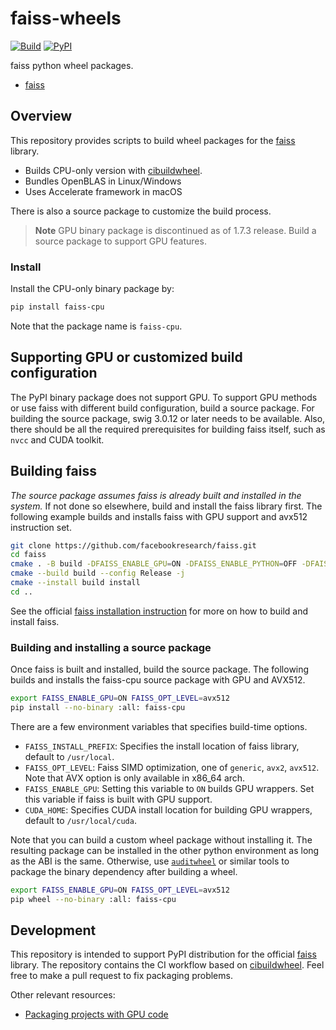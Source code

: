 # faiss-wheels

[![Build](https://github.com/kyamagu/faiss-wheels/actions/workflows/build.yml/badge.svg)](https://github.com/kyamagu/faiss-wheels/actions/workflows/build.yml)
[![PyPI](https://img.shields.io/pypi/v/faiss-cpu?label=faiss-cpu)](https://pypi.org/project/faiss-cpu/)

faiss python wheel packages.

- [faiss](https://github.com/facebookresearch/faiss)

## Overview

This repository provides scripts to build wheel packages for the
[faiss](https://github.com/facebookresearch/faiss) library.

- Builds CPU-only version with [cibuildwheel](https://github.com/pypa/cibuildwheel/).
- Bundles OpenBLAS in Linux/Windows
- Uses Accelerate framework in macOS

There is also a source package to customize the build process.

> **Note**
> GPU binary package is discontinued as of 1.7.3 release. Build a source package to support GPU features.

### Install

Install the CPU-only binary package by:

```bash
pip install faiss-cpu
```

Note that the package name is `faiss-cpu`.

## Supporting GPU or customized build configuration

The PyPI binary package does not support GPU.
To support GPU methods or use faiss with different build configuration, build a source package.
For building the source package, swig 3.0.12 or later needs to be available.
Also, there should be all the required prerequisites for building faiss itself, such as `nvcc` and CUDA toolkit.

## Building faiss

*The source package assumes faiss is already built and installed in the system.*
If not done so elsewhere, build and install the faiss library first.
The following example builds and installs faiss with GPU support and avx512 instruction set.

```bash
git clone https://github.com/facebookresearch/faiss.git
cd faiss
cmake . -B build -DFAISS_ENABLE_GPU=ON -DFAISS_ENABLE_PYTHON=OFF -DFAISS_OPT_LEVEL=avx512
cmake --build build --config Release -j
cmake --install build install
cd ..
```

See the official
[faiss installation instruction](https://github.com/facebookresearch/faiss/blob/master/INSTALL.md)
for more on how to build and install faiss.

### Building and installing a source package

Once faiss is built and installed, build the source package.
The following builds and installs the faiss-cpu source package with GPU and AVX512.

```bash
export FAISS_ENABLE_GPU=ON FAISS_OPT_LEVEL=avx512
pip install --no-binary :all: faiss-cpu
```

There are a few environment variables that specifies build-time options.
- `FAISS_INSTALL_PREFIX`: Specifies the install location of faiss library, default to `/usr/local`.
- `FAISS_OPT_LEVEL`: Faiss SIMD optimization, one of `generic`, `avx2`, `avx512`. Note that AVX option is only available in x86_64 arch.
- `FAISS_ENABLE_GPU`: Setting this variable to `ON` builds GPU wrappers. Set this variable if faiss is built with GPU support.
- `CUDA_HOME`: Specifies CUDA install location for building GPU wrappers, default to `/usr/local/cuda`.

Note that you can build a custom wheel package without installing it. The resulting package can be installed in the other python environment as long as the ABI is the same. Otherwise, use [`auditwheel`](https://github.com/pypa/auditwheel) or similar tools to package the binary dependency after building a wheel.

```bash
export FAISS_ENABLE_GPU=ON FAISS_OPT_LEVEL=avx512
pip wheel --no-binary :all: faiss-cpu
```

## Development

This repository is intended to support PyPI distribution for the official [faiss](https://github.com/facebookresearch/faiss) library.
The repository contains the CI workflow based on [cibuildwheel](https://github.com/pypa/cibuildwheel/).
Feel free to make a pull request to fix packaging problems.

Other relevant resources:

- [Packaging projects with GPU code](https://pypackaging-native.github.io/key-issues/gpus/)